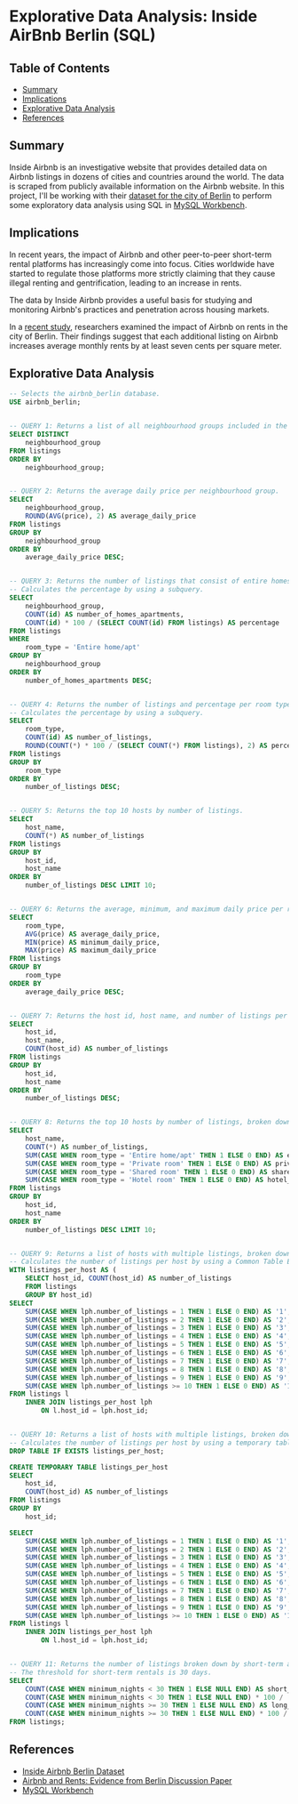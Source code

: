 # Explorative Data Analysis: Inside AirBnb Berlin (SQL)

## Table of Contents

- [Summary](README.md#summary)
- [Implications](README.md#implications)
- [Explorative Data Analysis](README.md#explorative-data-analysis)
- [References](README.md#references)

## Summary

Inside Airbnb is an investigative website that provides detailed data on Airbnb listings in dozens of cities and countries around the world. The data is scraped from publicly available information on the Airbnb website. In this project, I'll be working with their [dataset for the city of Berlin](http://insideairbnb.com/berlin) to perform some exploratory data analysis using SQL in [MySQL Workbench](https://www.mysql.com/products/workbench/).

## Implications

In recent years, the impact of Airbnb and other peer-to-peer short-term rental platforms has increasingly come into focus. Cities worldwide have started to regulate those platforms more strictly claiming that they cause illegal renting and gentrification, leading to an increase in rents.

The data by Inside Airbnb provides a useful basis for studying and monitoring Airbnb's practices and penetration across housing markets.

In a [recent study](https://www.diw.de/de/diw_01.c.796644.de/publikationen/diskussionspapiere/2020_1890/airbnb_and_rents__evidence_from_berlin.html), researchers examined the impact of Airbnb on rents in the city of Berlin. Their findings suggest that each additional listing on Airbnb increases average monthly rents by at least seven cents per square meter.

## Explorative Data Analysis

```SQL
-- Selects the airbnb_berlin database.
USE airbnb_berlin;


-- QUERY 1: Returns a list of all neighbourhood groups included in the dataset.
SELECT DISTINCT
	neighbourhood_group
FROM listings
ORDER BY
	neighbourhood_group;


-- QUERY 2: Returns the average daily price per neighbourhood group.
SELECT
	neighbourhood_group,
    ROUND(AVG(price), 2) AS average_daily_price
FROM listings
GROUP BY
	neighbourhood_group
ORDER BY
	average_daily_price DESC;


-- QUERY 3: Returns the number of listings that consist of entire homes or apartments and the percentage.
-- Calculates the percentage by using a subquery.
SELECT
	neighbourhood_group,
    COUNT(id) AS number_of_homes_apartments,
    COUNT(id) * 100 / (SELECT COUNT(id) FROM listings) AS percentage
FROM listings
WHERE
	room_type = 'Entire home/apt'
GROUP BY
	neighbourhood_group
ORDER BY
	number_of_homes_apartments DESC;


-- QUERY 4: Returns the number of listings and percentage per room type.
-- Calculates the percentage by using a subquery.
SELECT
	room_type,
    COUNT(id) AS number_of_listings,
    ROUND(COUNT(*) * 100 / (SELECT COUNT(*) FROM listings), 2) AS percentage
FROM listings
GROUP BY
	room_type
ORDER BY
	number_of_listings DESC;


-- QUERY 5: Returns the top 10 hosts by number of listings.
SELECT
    host_name,
	COUNT(*) AS number_of_listings
FROM listings
GROUP BY
	host_id,
    host_name
ORDER BY
	number_of_listings DESC LIMIT 10;


-- QUERY 6: Returns the average, minimum, and maximum daily price per room type.
SELECT
	room_type,
    AVG(price) AS average_daily_price,
    MIN(price) AS minimum_daily_price,
    MAX(price) AS maximum_daily_price
FROM listings
GROUP BY
	room_type
ORDER BY
	average_daily_price DESC;


-- QUERY 7: Returns the host id, host name, and number of listings per host.
SELECT
	host_id,
    host_name,
	COUNT(host_id) AS number_of_listings
FROM listings
GROUP BY
	host_id,
    host_name
ORDER BY
	number_of_listings DESC;


-- QUERY 8: Returns the top 10 hosts by number of listings, broken down by room type.
SELECT
    host_name,
    COUNT(*) AS number_of_listings,
    SUM(CASE WHEN room_type = 'Entire home/apt' THEN 1 ELSE 0 END) AS entire_home_apts,
    SUM(CASE WHEN room_type = 'Private room' THEN 1 ELSE 0 END) AS private_rooms,
    SUM(CASE WHEN room_type = 'Shared room' THEN 1 ELSE 0 END) AS shared_rooms,
    SUM(CASE WHEN room_type = 'Hotel room' THEN 1 ELSE 0 END) AS hotel_rooms
FROM listings
GROUP BY
	host_id,
    host_name
ORDER BY
	number_of_listings DESC LIMIT 10;


-- QUERY 9: Returns a list of hosts with multiple listings, broken down by the number of listings (1-10+).
-- Calculates the number of listings per host by using a Common Table Expression (CTE).
WITH listings_per_host AS (
	SELECT host_id, COUNT(host_id) AS number_of_listings
    FROM listings
    GROUP BY host_id)
SELECT
	SUM(CASE WHEN lph.number_of_listings = 1 THEN 1 ELSE 0 END) AS '1',
    SUM(CASE WHEN lph.number_of_listings = 2 THEN 1 ELSE 0 END) AS '2',
    SUM(CASE WHEN lph.number_of_listings = 3 THEN 1 ELSE 0 END) AS '3',
    SUM(CASE WHEN lph.number_of_listings = 4 THEN 1 ELSE 0 END) AS '4',
    SUM(CASE WHEN lph.number_of_listings = 5 THEN 1 ELSE 0 END) AS '5',
    SUM(CASE WHEN lph.number_of_listings = 6 THEN 1 ELSE 0 END) AS '6',
    SUM(CASE WHEN lph.number_of_listings = 7 THEN 1 ELSE 0 END) AS '7',
    SUM(CASE WHEN lph.number_of_listings = 8 THEN 1 ELSE 0 END) AS '8',
    SUM(CASE WHEN lph.number_of_listings = 9 THEN 1 ELSE 0 END) AS '9',
    SUM(CASE WHEN lph.number_of_listings >= 10 THEN 1 ELSE 0 END) AS '10+'
FROM listings l
	INNER JOIN listings_per_host lph
		ON l.host_id = lph.host_id;


-- QUERY 10: Returns a list of hosts with multiple listings, broken down by the number of listings (1-10+).
-- Calculates the number of listings per host by using a temporary table.
DROP TABLE IF EXISTS listings_per_host;

CREATE TEMPORARY TABLE listings_per_host
SELECT
	host_id,
    COUNT(host_id) AS number_of_listings
FROM listings
GROUP BY
	host_id;

SELECT
	SUM(CASE WHEN lph.number_of_listings = 1 THEN 1 ELSE 0 END) AS '1',
    SUM(CASE WHEN lph.number_of_listings = 2 THEN 1 ELSE 0 END) AS '2',
    SUM(CASE WHEN lph.number_of_listings = 3 THEN 1 ELSE 0 END) AS '3',
    SUM(CASE WHEN lph.number_of_listings = 4 THEN 1 ELSE 0 END) AS '4',
    SUM(CASE WHEN lph.number_of_listings = 5 THEN 1 ELSE 0 END) AS '5',
    SUM(CASE WHEN lph.number_of_listings = 6 THEN 1 ELSE 0 END) AS '6',
    SUM(CASE WHEN lph.number_of_listings = 7 THEN 1 ELSE 0 END) AS '7',
    SUM(CASE WHEN lph.number_of_listings = 8 THEN 1 ELSE 0 END) AS '8',
    SUM(CASE WHEN lph.number_of_listings = 9 THEN 1 ELSE 0 END) AS '9',
    SUM(CASE WHEN lph.number_of_listings >= 10 THEN 1 ELSE 0 END) AS '10+'
FROM listings l
	INNER JOIN listings_per_host lph
		ON l.host_id = lph.host_id;


-- QUERY 11: Returns the number of listings broken down by short-term and long-term rentals.
-- The threshold for short-term rentals is 30 days.
SELECT
	COUNT(CASE WHEN minimum_nights < 30 THEN 1 ELSE NULL END) AS short_term_rentings,
    COUNT(CASE WHEN minimum_nights < 30 THEN 1 ELSE NULL END) * 100 / (SELECT COUNT(id) FROM listings) AS percentage_str,
    COUNT(CASE WHEN minimum_nights >= 30 THEN 1 ELSE NULL END) AS long_term_rentings,
    COUNT(CASE WHEN minimum_nights >= 30 THEN 1 ELSE NULL END) * 100 / (SELECT COUNT(id) FROM listings) AS percentage_ltr
FROM listings;
```

## References

- [Inside Airbnb Berlin Dataset](http://insideairbnb.com/berlin)
- [Airbnb and Rents: Evidence from Berlin Discussion Paper](https://www.diw.de/de/diw_01.c.796644.de/publikationen/diskussionspapiere/2020_1890/airbnb_and_rents__evidence_from_berlin.html)
- [MySQL Workbench](https://www.mysql.com/products/workbench/)

